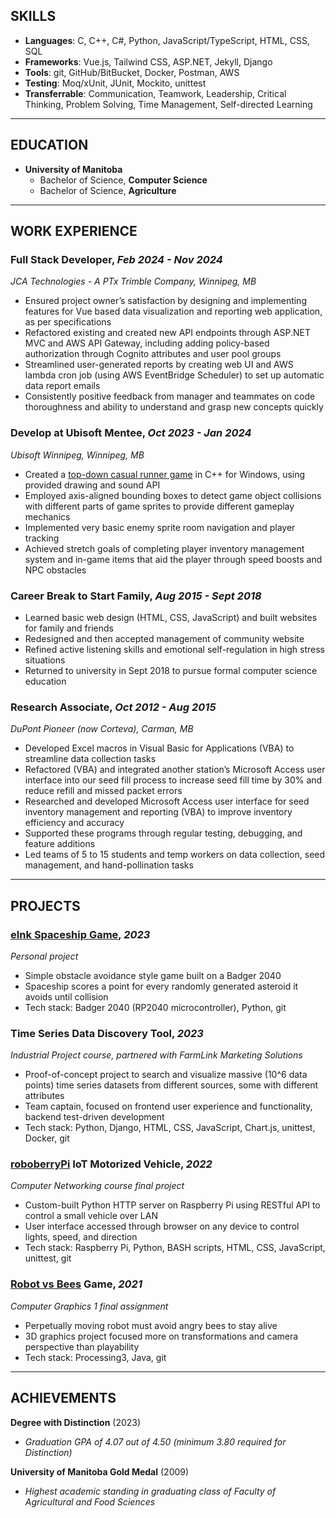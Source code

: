 ## SKILLS

* **Languages**: C, C++, C#, Python, JavaScript/TypeScript, HTML, CSS, SQL
* **Frameworks**: Vue.js, Tailwind CSS, ASP.NET, Jekyll, Django
* **Tools**: git, GitHub/BitBucket, Docker, Postman, AWS
* **Testing**: Moq/xUnit, JUnit, Mockito, unittest
* **Transferrable**: Communication, Teamwork, Leadership, Critical Thinking, Problem Solving, Time Management, Self-directed Learning


__________________
## EDUCATION
* **University of Manitoba**
  * Bachelor of Science, **Computer Science**
  * Bachelor of Science, **Agriculture**


_________________
## WORK EXPERIENCE

### Full Stack Developer, _Feb 2024 - Nov 2024_
_JCA Technologies - A PTx Trimble Company, Winnipeg, MB_
* Ensured project owner’s satisfaction by designing and implementing features for Vue based data visualization and reporting web application, as per specifications 
* Refactored existing and created new API endpoints through ASP.NET MVC and AWS API Gateway, including adding policy-based authorization through Cognito attributes and user pool groups 
* Streamlined user-generated reports by creating web UI and AWS lambda cron job (using AWS EventBridge Scheduler) to set up automatic data report emails 
* Consistently positive feedback from manager and teammates on code thoroughness and ability to understand and grasp new concepts quickly

### Develop at Ubisoft Mentee, _Oct 2023 - Jan 2024_
_Ubisoft Winnipeg, Winnipeg, MB_
* Created a [top-down casual runner game](https://youtu.be/tchyZzhxmv4) in C++ for Windows, using provided drawing and sound API 
* Employed axis-aligned bounding boxes to detect game object collisions with different parts of game sprites to provide different gameplay mechanics 
* Implemented very basic enemy sprite room navigation and player tracking 
* Achieved stretch goals of completing player inventory management system and in-game items that aid the player through speed boosts and NPC obstacles 

### Career Break to Start Family, _Aug 2015 - Sept 2018_
* Learned basic web design (HTML, CSS, JavaScript) and built websites for family and friends
* Redesigned and then accepted management of community website
* Refined active listening skills and emotional self-regulation in high stress situations
* Returned to university in Sept 2018 to pursue formal computer science education

### Research Associate, _Oct 2012 - Aug 2015_
_DuPont Pioneer (now Corteva), Carman, MB_
* Developed Excel macros in Visual Basic for Applications (VBA) to streamline data collection tasks
* Refactored (VBA) and integrated another station’s Microsoft Access user interface into our seed fill process to increase seed fill time by 30% and reduce refill and missed packet errors
* Researched and developed Microsoft Access user interface for seed inventory management and reporting (VBA) to improve inventory efficiency and accuracy
* Supported these programs through regular testing, debugging, and feature additions
* Led teams of 5 to 15 students and temp workers on data collection, seed management, and hand-pollination tasks


_________________
## PROJECTS

### [eInk Spaceship Game](https://github.com/galbrame/badger2040-spaceship), _2023_
_Personal project_
* Simple obstacle avoidance style game built on a Badger 2040
* Spaceship scores a point for every randomly generated asteroid it avoids until collision
* Tech stack: Badger 2040 (RP2040 microcontroller), Python, git

### Time Series Data Discovery Tool, _2023_
_Industrial Project course, partnered with FarmLink Marketing Solutions_
* Proof-of-concept project to search and visualize massive (10^6 data points) time series datasets from different sources, some with different attributes
* Team captain, focused on frontend user experience and functionality, backend test-driven development
* Tech stack: Python, Django, HTML, CSS, JavaScript, Chart.js, unittest, Docker, git

### [roboberryPi](https://github.com/galbrame/roboberryPi) IoT Motorized Vehicle, _2022_
_Computer Networking course final project_
* Custom-built Python HTTP server on Raspberry Pi using RESTful API to control a small vehicle over LAN
* User interface accessed through browser on any device to control lights, speed, and direction
* Tech stack: Raspberry Pi, Python, BASH scripts, HTML, CSS, JavaScript, unittest, git

### [Robot vs Bees](https://github.com/galbrame/RobotVsBees) Game, _2021_
_Computer Graphics 1 final assignment_
* Perpetually moving robot must avoid angry bees to stay alive
* 3D graphics project focused more on transformations and camera perspective than playability
* Tech stack: Processing3, Java, git


_________________
## ACHIEVEMENTS
**Degree with Distinction** (2023)
* _Graduation GPA of 4.07 out of 4.50 (minimum 3.80 required for Distinction)_

**University of Manitoba Gold Medal** (2009)
* _Highest academic standing in graduating class of Faculty of Agricultural and Food Sciences_
